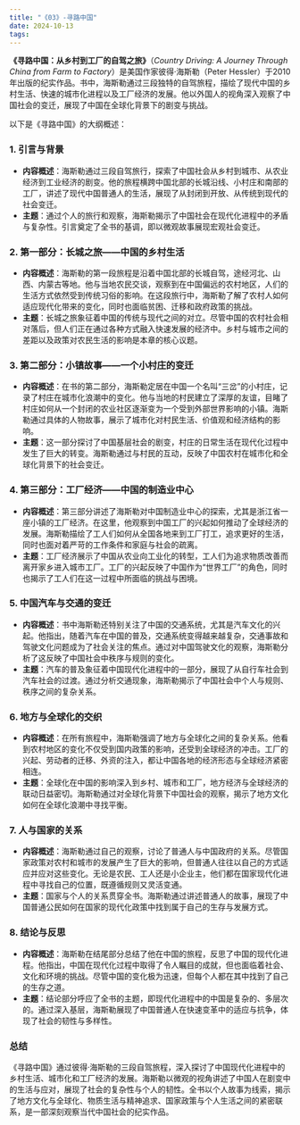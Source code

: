 ```yaml
---
title: "《03》-寻路中国"
date: 2024-10-13
tags: 
---
```

**《寻路中国：从乡村到工厂的自驾之旅》**（*Country Driving: A Journey Through China from Farm to Factory*）是美国作家彼得·海斯勒（Peter Hessler）于2010年出版的纪实作品。书中，海斯勒通过三段独特的自驾旅程，描绘了现代中国的乡村生活、快速的城市化进程以及工厂经济的发展。他以外国人的视角深入观察了中国社会的变迁，展现了中国在全球化背景下的剧变与挑战。

以下是《寻路中国》的大纲概述：

### 1. **引言与背景**
- **内容概述**：海斯勒通过三段自驾旅行，探索了中国社会从乡村到城市、从农业经济到工业经济的剧变。他的旅程横跨中国北部的长城沿线、小村庄和南部的工厂，讲述了现代中国普通人的生活，展现了从封闭到开放、从传统到现代的社会变迁。
- **主题**：通过个人的旅行和观察，海斯勒揭示了中国社会在现代化进程中的矛盾与复杂性。引言奠定了全书的基调，即以微观故事展现宏观社会变迁。

### 2. **第一部分：长城之旅——中国的乡村生活**
- **内容概述**：海斯勒的第一段旅程是沿着中国北部的长城自驾，途经河北、山西、内蒙古等地。他与当地农民交谈，观察到在中国偏远的农村地区，人们的生活方式依然受到传统习俗的影响。在这段旅行中，海斯勒了解了农村人如何适应现代化带来的变化，同时也面临贫困、迁移和政府政策的挑战。
- **主题**：长城之旅象征着中国的传统与现代之间的对立。尽管中国的农村社会相对落后，但人们正在通过各种方式融入快速发展的经济中。乡村与城市之间的差距以及政策对农民生活的影响是本章的核心议题。

### 3. **第二部分：小镇故事——一个小村庄的变迁**
- **内容概述**：在书的第二部分，海斯勒定居在中国一个名叫“三岔”的小村庄，记录了村庄在城市化浪潮中的变化。他与当地的村民建立了深厚的友谊，目睹了村庄如何从一个封闭的农业社区逐渐变为一个受到外部世界影响的小镇。海斯勒通过具体的人物故事，展示了城市化对村民生活、价值观和经济结构的影响。
- **主题**：这一部分探讨了中国基层社会的剧变，村庄的日常生活在现代化过程中发生了巨大的转变。海斯勒通过与村民的互动，反映了中国农村在城市化和全球化背景下的社会变迁。

### 4. **第三部分：工厂经济——中国的制造业中心**
- **内容概述**：第三部分讲述了海斯勒对中国制造业中心的探索，尤其是浙江省一座小镇的工厂经济。在这里，他观察到中国工厂的兴起如何推动了全球经济的发展。海斯勒描绘了工人们如何从全国各地来到工厂打工，追求更好的生活，同时也面对着严苛的工作条件和家庭与社会的疏离。
- **主题**：工厂经济展示了中国从农业向工业化的转型，工人们为追求物质改善而离开家乡进入城市工厂。工厂的兴起反映了中国作为“世界工厂”的角色，同时也揭示了工人们在这一过程中所面临的挑战与困境。

### 5. **中国汽车与交通的变迁**
- **内容概述**：书中海斯勒还特别关注了中国的交通系统，尤其是汽车文化的兴起。他指出，随着汽车在中国的普及，交通系统变得越来越复杂，交通事故和驾驶文化问题成为了社会关注的焦点。通过对中国驾驶文化的观察，海斯勒分析了这反映了中国社会中秩序与规则的变化。
- **主题**：汽车的普及象征着中国现代化进程中的一部分，展现了从自行车社会到汽车社会的过渡。通过分析交通现象，海斯勒揭示了中国社会中个人与规则、秩序之间的复杂关系。

### 6. **地方与全球化的交织**
- **内容概述**：在所有旅程中，海斯勒强调了地方与全球化之间的复杂关系。他看到农村地区的变化不仅受到国内政策的影响，还受到全球经济的冲击。工厂的兴起、劳动者的迁移、外资的注入，都让中国各地的经济形态与全球经济紧密相连。
- **主题**：全球化在中国的影响深入到乡村、城市和工厂，地方经济与全球经济的联动日益密切。海斯勒通过对全球化背景下中国社会的观察，揭示了地方文化如何在全球化浪潮中寻找平衡。

### 7. **人与国家的关系**
- **内容概述**：海斯勒通过自己的观察，讨论了普通人与中国政府的关系。尽管国家政策对农村和城市的发展产生了巨大的影响，但普通人往往以自己的方式适应并应对这些变化。无论是农民、工人还是小企业主，他们都在国家现代化进程中寻找自己的位置，既遵循规则又灵活变通。
- **主题**：国家与个人的关系贯穿全书。海斯勒通过讲述普通人的故事，展现了中国普通公民如何在国家的现代化政策中找到属于自己的生存与发展方式。

### 8. **结论与反思**
- **内容概述**：海斯勒在结尾部分总结了他在中国的旅程，反思了中国的现代化进程。他指出，中国在现代化过程中取得了令人瞩目的成就，但也面临着社会、文化和环境的挑战。尽管中国的变化极为迅速，但每个人都在其中找到了自己的生存之道。
- **主题**：结论部分呼应了全书的主题，即现代化进程中的中国是复杂的、多层次的。通过深入基层，海斯勒展现了中国普通人在快速变革中的适应与抗争，体现了社会的韧性与多样性。

### **总结**
《寻路中国》通过彼得·海斯勒的三段自驾旅程，深入探讨了中国现代化进程中的乡村生活、城市化和工厂经济的发展。海斯勒以微观的视角讲述了中国人在剧变中的生活与应对，展现了社会的复杂性与个人的韧性。全书以个人故事为线索，揭示了地方文化与全球化、物质生活与精神追求、国家政策与个人生活之间的紧密联系，是一部深刻观察当代中国社会的纪实作品。
